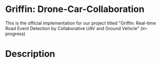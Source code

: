 # Griffin: Drone-Car-Collaboration

This is the official implementation for our project titled "Griffin: Real-time Road Event Detection by Collaborative UAV and Ground Vehicle" (in-progress)

# Description


